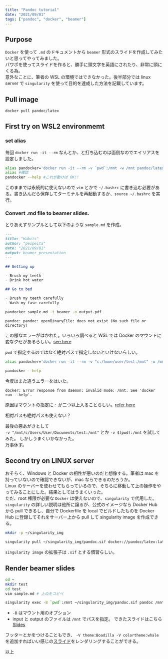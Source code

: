 ```yaml
---
title: "Pandoc tutorial"
date: "2021/09/01"
tags: ["pandoc", "docker", "beamer"]
---
```


## Purpose 

`Docker` を使って `.md` のドキュメントから `beamer` 形式のスライドを作成してみたいと思ってやってみました。  
パワポを使ってスライドを作ると、勝手に頭文字を英語にされたり、非常に頭にくる為。  
意外なことに、筆者の WSL の環境ではできなかった。後半部分では linux server で `singularity` を使って目的を達成した方法を記載しています。

## Pull image

```bash
docker pull pandoc/latex
```
## First try on WSL2 environmemt

### set alias
毎回 `docker run -it --rm` なんとか、と打ち込むのは面倒なのでエイリアスを設定しました。  

```bash
alias pandocker='docker run -it --rm -v `pwd`:/mnt -w /mnt pandoc/latex pandoc'
alias #確認
pandocker --help #これが動けば OK!!
```
このままでは永続的に使えないので `vim` とかで `~/.bashrc` に書き込む必要がある。書き込んだら保存してターミナルを再起動するか、`source ~/.bashrc` を実行。

### Convert .md file to beamer slides.

とりあえずサンプルとして以下のような `sample.md` を作成。

```md
---
title: "Habits"
author: "peipeita"
date: "2021/09/01"
output: beamer_presentation
---

## Getting up

- Brush my teeth
- Drink hot water

## Go to bed

- Brush my teeth carefully
- Wash my fase carefully
```

```bash
pandocker sample.md -t beamer -o output.pdf
```

`pandoc: pandoc: openBinaryFile: does not exist (No such file or directory)`

この様なエラーがはかれた。いろいろ調べると WSL では Docker のマウントに変なクセがあるらしい。[see here](https://tamosblog.wordpress.com/2019/03/11/volume_mount_by_docker_on_wsl/)  

`pwd` で指定するのではなく絶対パスで指定しないといけないらしい。 

```bash
alias pandocker='docker run -it --rm -v "c:/home/user/test:/mnt" -w /mnt pandoc/latex pandoc'

pandocker --help
```

今度はまた違うエラーをはいた。  

`docker: Error response from daemon: invalid mode: /mnt.
See 'docker run --help'.`

原因はマウントの指定に `:` が二つ以上入ることらしい。[refer here](https://qiita.com/masayuki14/items/633c7ab3e0f89cc5a30e)  

相対パスも絶対パスも使えない？

最後の悪あがきとして  
`-v "/mnt/c/Users/User/Documents/test:/mnt"` とか `-v $(pwd):/mnt` を試してみた。 
しかしうまくいかなかった。  
万事休す。

## Second try on LINUX server
おそらく、Windows と Docker の相性が悪いのだと想像する。筆者は mac を持っていないので確認できないが、mac ならできるのだろうか。  
Linux のサーバーを使わせてもらっているので、そちらに移動して上の操作をやってみることにした。結果としてはうまくいった。  
ただ、root 権限が必要な `Docker` は使えないので、`singularity` で代用した。  
`singularity` の詳しい説明は他所に譲るが、公式のイメージなら Docker Hub から pull できるし、自分で Dockerfile を local でビルドしたものを Docker Hub に登録してそれをサーバー上から pull して singularity image を作成できる。 

```bash
mkdir -p ~/singularity_img

singularity pull ~/singularity_img/pandoc.sif docker://pandoc/latex:latest
```
`singularity image` の拡張子は `.sif` とする慣習らしい。  

## Render beamer slides

```bash
cd ~
mkdir test
cd test
vim sample.md # 上のをコピペ
```

```bash
singularity exec -B `pwd`:/mnt ~/singularity_img/pandoc.sif pandoc /mnt/sample.md -t beamer -o /mnt/output.pdf
```
- `-B` はマウント用のオプション
- input と output のファイルは `/mnt` でパスを指定。
できたスライドはこちら
[Slides](images/output.pdf)

フッターとかをつけることもでき、 `-V theme:Boadilla -V colortheme:whale` を追加すればいい感じの[スライド](images/output2.pdf)をレンダリングすることができる。  


以上